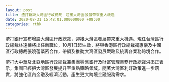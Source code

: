 ```yaml
---
layout: post
title: 渣打新設大灣區行政總裁　迎接大灣區發展帶來重大機遇
date: 2020-08-31 15:48:01.000000000 +08:00
categories: rthk
---
```


渣打銀行宣布增設大灣區行政總裁，迎接大灣區發展帶來重大機遇。現任台灣區行政總裁林遠棟將出任新職位，10月1日起生效，將與香港區行政總裁禤惠儀及中國區行政總裁張曉蕾緊密合作，帶領及推動大灣區發展戰略及統籌各業務跨境合作。

渣打大中華及北亞地區行政總裁兼集團零售銀行及財富管理業務行政總裁洪丕正表示，集團已經把大灣區發展提升至重點策略領域。隨著大灣區利好政策進一步落實，將強化區內金融及經濟活動，產生更大跨境金融服務需求。

